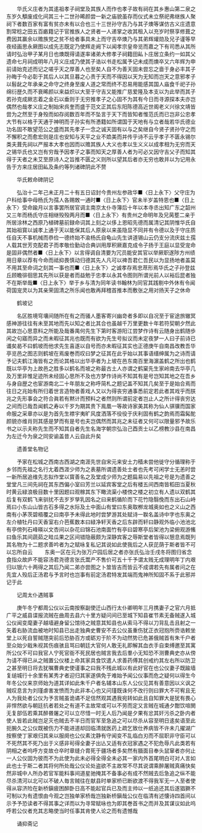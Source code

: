 <!-- { "loadSidebar": true } -->
　　华氏义庄者为其逺祖孝子祠堂及其族人而作也孝子故有祠在其乡惠山第二泉之东岁久頺废成化间其三十二世孙晞颜尝一新之庙貌虽存而仪式未立祭祀弗继族人聚祠下者数百家有富有贫亦未有以合也三十三世孙守吉乃与其子燠等谋仿古义庄遗意割常稔之田五百畞籍记于官推族人之贤者一人递掌之收其租入以充岁时祭享修葺之费因其赢余以赡族党之贫不给者事具未上而守吉卒燠乃与其弟辉爟勋及兄子谨等早夜经画思永厥图以成先志既定乃使辉走阙下以闻孝宗皇帝览而嘉之下有司悉从其所请时弘治甲子某月日也燠既得请遂率诸弟大修孝子祠籍田畆卜庄居立条约一如其父遗命七月祠成明年八月义庄成乃使其子诰以书走松属予记未成而燠卒又六年辉为申前请始克述而记之嗟乎天之厚善人也至矣人自不为善天固未尝忘之啬于身必丰其子孙晦于今必彰于其后人以其旦暮之心责于天而不得因以天为无知而岂天之意邪孝子以髫龀之年承亲之命守之终身至废人道之常而终不忍易用能感其国人庙食千祀子孙绵衍歴久而不衰晞颜以来益炽以大至于守吉又能推广慈爱隆及本支以为此举而其子若孙克成厥志着之金石以垂则于无穷推孝子之心固不为其有今日而寻源探本夫亦岂偶然也哉孝义庄之制始宋呉奎而盛于范文正其后东阳陈德高近世阁老义兴徐文靖皆尝为之然至于身殁而如存阅数百年而不坠言于天下而皆知者惟范氏而已岂非公忠孝大节有以格于天通于神明而子孙实有所慿籍如所谓国于天地有与立者哉若华氏德业功名固不敢望范公之盛而其先孝子一念之诚天固有以与之矣继自今贤子贤孙守之而不懈积之而愈宏则是庄也安知与天平之业不嫓美而并传乎诗不云乎孝子不匮永锡尔类夫葺先祠以严报本大孝也因而以赡其族人大义也孝以生义义以成孝相为无穷而天之锡华氏也又岂有穷哉予因孝子之事而知天之厚善人者为可必又因守吉父子而知其得于天者之未艾至原诗人之旨推不匮之义则所以望其后者亦无穷也敢并以为记用永告于方来庄居田畆及条约等列诸碑阴此不赘

　　华氏敕命碑阴记

　　弘治十二年己未正月二十有五日诏封今贵州左参政华■〈日上永下〉父守庄为户科给事中母杨氏为孺人各赐敇一通时■〈日上永下〉官未半岁盖特恩也■〈日上永下〉受命踰月以言事罢所居官调主南京太仆寺簿后十年以本寺丞出知广东之韶州又三年而杨氏守庄相继殁殁两月而■〈日上永下〉有贵州之命明年及兄昺塟二亲于所居涂林之西原乃植碑墓前録命词其上刻之以侈上恩昭先德而属清记其阴惟华氏自其始祖寳以诚孝上通于天以能保其后人原泉以来虽隐显不同并有令德以及于守庄质任自天不事机械而恭俭一德终始不渝杨氏自龟山先生讲道锡山云仍支分流庆兹土孺人载其世芳克配君子而孝敬俭勤动合典训用厚积厥嘉克成令子扬于王庭以显受宠命是固非偶然者■〈日上永下〉以言得调自清要为冗员能安其官以举厥职遂陟方州绩用日章以荐有今命而祗抑畏慎动归德其先人凡可以禆吾君仁吾民以为显扬地者盖莫不用其至命词之刻其一事也而■〈日上永下〉之诚孝存焉忠荩形焉华氏之子孙登兹丘顾瞻徘徊思其先所以获是者而益勉于忠孝以永其令图则所谓光前人以裕后昆者独不在斯举哉■〈日上永下〉举于乡与清为同年读书翰林为同官其践剔中外休有令闻荷国宠灵以为其亲荣固清之所乐闻也敢再拜稽首推本而敷张之用对扬天子之休命

　　鹤坡记

　　名区胜境穹壤间随所在有之而骚人墨客寄兴幽竒者多即以自况至于宦途旅辙冥感神游往往有未至其地而先以知之者比其合也虽越千万里更数十年若符契朝夕然此其故岂心思意料之所能及哉番禺何先生下第时客游阳江尝梦作诗有云随身出鹤随歩闲之句寤而异之而未暇征其兆也既而有欲为先生号拟议而未定夜梦一人曰子前诗已谶矣曷不曰鹤坡而他求先生喜遂以自号而亦未暇征其实也正德庚午自南昌改教吾华亭览邑之图志则鹤坡在焉废巻而叹曰梦之征其在此乎始以其事语缙绅属为之诗而请予记夫鹤江海皆有之而论其格以出华亭者为上坡在邑东南百里海濵盖鹤之所出也鹤既以华亭为上故邑之胜多以鹤名而坡之称最古土人亦谓之鹤窠先生家岭南去华亭几及万里非惟足迹所未经固心思所不及也方梦作诗尚不知其有是号岂知其地之在吾乡与身自歴之也宦游南北二十年朋友之称呼简札之题记盖不知其几矣至于是始合焉而往日之兆始有所归着世言造物者善戏人又以为得丧穷通事悉前定若此者其戏乎而朕兆之先形事会之符合眞若有黙计而预料之者然则所谓前定者岂止人之所计得丧穷达之间而已哉吾闻鹤之寿以千岁为期其贵下鳯凰一等故诗家美其称为仙人骐骥而国家命服之采章亦以是为首先生襟宇夷旷风度洒落不役役于庆利固有鹤之韵焉而霜髯酡颜貌亦维肖则其感是梦而有是号也夫岂偶然而其兆之未征者又何可以限量邪予故乐书之以示夫称先生而不知其自者先生名海字朝宗弘治己酉贡士以乙榜教沙县在南昌为左迁今为泉之同安谕盖昔人云自此升矣

　　遗善堂名物记

　　予家在松城之西南古西湖之南涯先世自宋元来安土力穑未尝他徙守分循理称于乡邻而先祖之名行尢着西涯少师为之表墓所谓遗善处士者也先考可闲学士无恙时尝一新所居追维先志拟作堂以寳善名之及堂成少师为之题扁易以先祖之号是为遗善之堂堂凡三间先祠在其东西偏小室曰芳兰以延宾客堂之后有楼五间西南皆稻田当夏秋时黄云緑浪极目数十里因题曰观稼其东下瞰流渠小楼傍之楼之初立有人遗以双鹤其后复有双鹤飞来驯扰不去岁岁孳乳因名之曰来鹤循阶而下花竹隐翳俛而东出石山峙焉曰小东山山皆古石多得之水际及土中面山有堂曰东奥取栁龙城奥如也之义山之西南有小茅茨碧梧覆之曰南亭予未得此地时尝梦游其处赋诗一聫名盖诗中字也东奥之左介植牡丹曰天香室右介芭蕉数本曰緑净轩天香之后东辟而轩曰静观外临小池池北有亭傍列石峰暎以文杏间以杂花曰锦石池南面竹有亭曰碧寒亭后架池为梁俯观游鯈曰鱼乐其间蔬茹之畦瓜果之区间错隐蔽颇为深静宾客之辱斯堂者皆得以憩息焉既列其名物为十二题求善吟者为之赋咏复私记其说如此使我后之人获芘荫于斯者皆不可以忘所自云
　　东奥一区在元为张万户园后居之者亦张氏弘治壬戌冬将图归省念食指众故庐不能容汤君尧德言张氏鬻产不售价可五十千予谓太贱无成理明年丁内艰归以银六十两得之其后乃闻二弟亦尝图之卜筮皆吉而皆云不成谓若先有属者问之在先宜人殁后正汤君与予言时也岂事有前定汤君特发其端而鬼神所知固不系于此邪并记于此

　　记周太仆遇贼事

　　庚午冬宁都周公仪以云南按察副使迁山西行太仆卿明年三月携妻子之官六月抵广平之威县谍报流贼在曲周去县六十里方疑问间已至城下知县崔节素无备贼遂入城公仪闻变麾妻子越墙避身留公馆待之贼意其知县也从索马不得以刀背乱击且射之一矢着右胁流血被地时知县已出走独典史曹安不去公仪虽重伤犹正衣冠抱所赍诰敕坐堂上以死自誓贼豗突前后恐胁百方或砺刃于阶不为动然势已危甚俄贼首有朱千户者至众始少戢朱视其伤痕骇且骂曰朝廷大官何人敢无礼即解其血衣手自束缚邀至其寓所公仪不可曰我官人宁死官衙不死民居也贼言我去后羣小无知恐不测曹典史亦从傍为请不得已从之贼置公仪楼上命其家具食饮遣人求善药傅其创戒约其左右所以防卫之甚至明日将去犹嘱曹典史使谨事之曰我不残此城以有此好官在也公仪妻子既踰墙复缒城行十余里有某秀才者迎归其家遂俱免于难始予闻公仪事而危之疑何以得生今年冬公仪来京师始为道其详如此朱千户者名辅本山东人公仪见其有善意因以义讽之贼叹息言为刘瑾虐害发愤而为此非本心也又问瑾既诛何不改行则曰罪大不可宥且无人为我处者公仪为予言贼虽诡谲不足信然观其遇我宛转如此且自知罪大是犹有畏心非悍然欲与朝廷抗者若处之有道不主故常或可以不劳而定又言贼在城通夕酣饮喧閧无复部伍若乘其醉昬屠之可以立尽惜一时无人后乃闻是夕果有忿其奸污杀之卧内者使人皆若此贼岂足灭也贼去不半日而官军至急追之可以尽杀从容至明日逺矣语至此扼腕久之公仪既被伤力不能进道却回临清就医药上疏乞致仕养病皆不许未几擢湖广按察使丁家艰归其来以服阕也公仪素沈静有守闻变不乱临白刃而不屈职非守臣可以不死然其不死乃出于义感非茍得全妻子出亾又适有衣冠家遇之不犯危辱凡此类若有阴相之者呜呼方变故仓卒时章缝介胄死于疆场者多矣然有腼面目奉头鼠窜者亦何止一人公仪固为彼而不为此使为此未必得全得全未必其一家内外首尾明白可对人言如此也士于斯二者其将何所处哉公仪论处盗欲不主故常不尽其说谓乘醉屠贼真痛快矣然非城中人所办若官军能料事间道星驰掩其不备事必有成不然贼去后急追之纵不能尽杀清河以北可以不破人毎言贼往在献县时单家桥已断欲渡不得我军无一人至者使得从容济险在新桥鎭疲困醉卧日高不能起官兵已及而主帅以一纸追还其后遂猖獗不可制以为有遗恨由今观之岂独单家桥哉岂独新桥鎭哉公仪在临清有述懐诗四首间以示予予恐读者不得其事之详而以为寻常赋咏也为即其巻首书之而并及其谋议如此呜呼若公仪者充其志略使当时任事其肯使人论之而有遗憾哉

　　诵抑斋记

